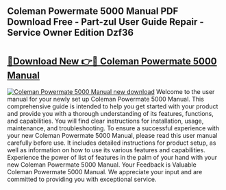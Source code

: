 ## Coleman Powermate 5000 Manual PDF Download Free - Part-zuI User Guide Repair - Service Owner Edition Dzf36

# <h2><a href="http://bc3416.oget.top/?id=Coleman+Powermate+5000+Manual">🔗Download New 👉🔴 Coleman Powermate 5000 Manual</a></h2>

[![Coleman Powermate 5000 Manual new download](https://i.imgur.com/5g1atiW.png)](http://bc3416.oget.top/?id=Coleman+Powermate+5000+Manual)
Welcome to the user manual for your newly set up Coleman Powermate 5000 Manual. This comprehensive guide is intended to help you get started with your product and provide you with a thorough understanding of its features, functions, and capabilities. You will find clear instructions for installation, usage, maintenance, and troubleshooting. To ensure a successful experience with your new Coleman Powermate 5000 Manual, please read this user manual carefully before use. It includes detailed instructions for product setup, as well as information on how to use its various features and capabilities. Experience the power of list of features in the palm of your hand with your new Coleman Powermate 5000 Manual. Your Feedback is Valuable Coleman Powermate 5000 Manual. We appreciate your input and are committed to providing you with exceptional service.
